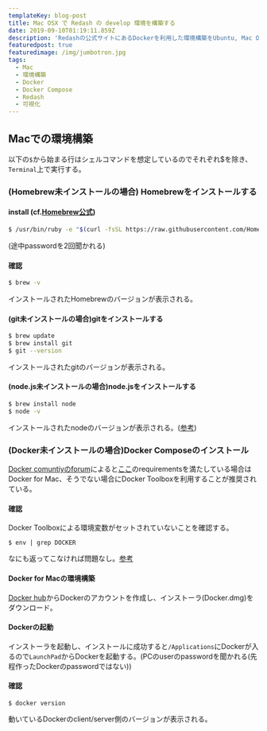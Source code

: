 ```yaml
---
templateKey: blog-post
title: Mac OSX で Redash の develop 環境を構築する
date: 2019-09-10T01:19:11.859Z
description: 'Redashの公式サイトにあるDockerを利用した環境構築をUbuntu, Mac OSで実践する。'
featuredpost: true
featuredimage: /img/jumbotron.jpg
tags:
  - Mac
  - 環境構築
  - Docker
  - Docker Compose
  - Redash
  - 可視化
---
```

## Macでの環境構築
以下の`$`から始まる行はシェルコマンドを想定しているのでそれぞれ$を除き、`Terminal`上で実行する。
### (Homebrew未インストールの場合) Homebrewをインストールする
#### install (cf.[Homebrew公式](https://brew.sh/))
```sh
$ /usr/bin/ruby -e "$(curl -fsSL https://raw.githubusercontent.com/Homebrew/install/master/install)"
```
(途中passwordを2回聞かれる)
#### 確認
```sh
$ brew -v
```
インストールされたHomebrewのバージョンが表示される。
#### (git未インストールの場合)gitをインストールする
```sh
$ brew update
$ brew install git
$ git --version
```
インストールされたgitのバージョンが表示される。
#### (node.js未インストールの場合)node.jsをインストールする
```sh
$ brew install node
$ node -v
```
インストールされたnodeのバージョンが表示される。([参考](https://nodejs.org/en/download/package-manager/#macos))

### (Docker未インストールの場合)Docker Composeのインストール
[Docker comuntiyのforum](https://forums.docker.com/t/installation-docker-toolbox-vs-docker-desktop-mac-mojave/72320)によると[ここ](https://docs.docker.com/docker-for-mac/install/)のrequirementsを満たしている場合はDocker for Mac、そうでない場合にDocker Toolboxを利用することが推奨されている。
#### 確認
Docker Toolboxによる環境変数がセットされていないことを確認する。
```
$ env | grep DOCKER
```
なにも返ってこなければ問題なし。[参考](https://docs.docker.com/docker-for-mac/docker-toolbox/)


#### Docker for Macの環境構築
[Docker hub](https://hub.docker.com/editions/community/docker-ce-desktop-mac)からDockerのアカウントを作成し、インストーラ(Docker.dmg)をダウンロード。

#### Dockerの起動
インストーラを起動し、インストールに成功すると``/Applications``にDockerが入るので`LaunchPad`からDockerを起動する。(PCのuserのpasswordを聞かれる(先程作ったDockerのpasswordではない))
#### 確認
```
$ docker version
```
動いているDockerのclient/server側のバージョンが表示される。
